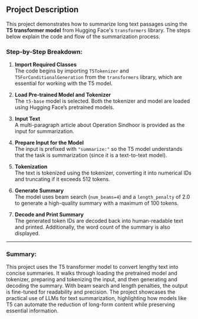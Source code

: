 ##  Project Description

This project demonstrates how to summarize long text passages using the **T5 transformer model** from Hugging Face's `transformers` library. The steps below explain the code and flow of the summarization process.

### Step-by-Step Breakdown:

1. **Import Required Classes**  
   The code begins by importing `T5Tokenizer` and `T5ForConditionalGeneration` from the `transformers` library, which are essential for working with the T5 model.

2. **Load Pre-trained Model and Tokenizer**  
   The `t5-base` model is selected. Both the tokenizer and model are loaded using Hugging Face’s pretrained models.

3. **Input Text**  
   A multi-paragraph article about Operation Sindhoor is provided as the input for summarization.

4. **Prepare Input for the Model**  
   The input is prefixed with `"summarize:"` so the T5 model understands that the task is summarization (since it is a text-to-text model).

5. **Tokenization**  
   The text is tokenized using the tokenizer, converting it into numerical IDs and truncating if it exceeds 512 tokens.

6. **Generate Summary**  
   The model uses beam search (`num_beams=4`) and a `length_penalty` of 2.0 to generate a high-quality summary with a maximum of 100 tokens.

7. **Decode and Print Summary**  
   The generated token IDs are decoded back into human-readable text and printed. Additionally, the word count of the summary is also displayed.

---

###  Summary:

This project uses the T5 transformer model to convert lengthy text into concise summaries. It walks through loading the pretrained model and tokenizer, preparing and tokenizing the input, and then generating and decoding the summary. With beam search and length penalties, the output is fine-tuned for readability and precision. The project showcases the practical use of LLMs for text summarization, highlighting how models like T5 can automate the reduction of long-form content while preserving essential information.
